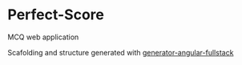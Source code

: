 # Perfect-Score
MCQ web application

Scafolding and structure generated with [generator-angular-fullstack](https://github.com/DaftMonk/generator-angular-fullstack)

